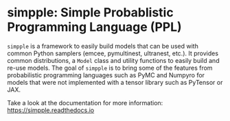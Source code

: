 # simpple: Simple Probablistic Programming Language (PPL)

`simpple` is a framework to easily build models that can be used with common Python samplers (emcee, pymultinest, ultranest, etc.).
It provides common distributions, a `Model` class and utility functions to easily build and re-use models.
The goal of `simpple` is to bring some of the features from probabilistic programming languages such as PyMC and Numpyro for models that were not implemented with a tensor library such as PyTensor or JAX.

Take a look at the documentation for more information: <https://simpple.readthedocs.io>
